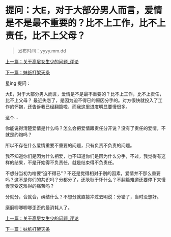 # 提问：大E，对于大部分男人而言，爱情是不是最不重要的？比不上工作，比不上责任，比不上父母？

> 发布时间：yyyy.mm.dd

[上一篇：关于高层女生少的问题_评论](/marriage/article33)

[下一篇：妹纸打架天条](/marriage/article35)

星ing 提问：

大E，对于大部分男人而言，爱情是不是最不重要的？比不上工作，比不上责任，比不上父母？ 最近失恋了，是因为迫不得已的原因分手的。对方很快就投入了工作的怀抱，还告诉我已经翻篇啦，而我这里进度明显要慢很多。

这个... 

你能说得清楚爱情是什么吗？怎么会把爱情跟责任分开说？没有了责任的爱情，不就是约炮吗？ 

所以不存在什么爱情重要不重要的问题，只有负责不负责的问题。 

我不知道你们是因为什么相爱，也不知道你们是因为什么分手，不过，我觉得有这样的结果，不是开始得不负责任，就是结束得不负责任。 

不想分当初为啥要“迫不得已”？不还是觉得相对于别的因素，爱情并不那么重要吗？这不是你们的共识吗？分都分了，还耿耿于怀什么？不翻篇难道还要停下来慢慢享受这难得的痛苦吗？ 

分就分，合就合，纠结什么？不想分就直接冲过去明说：分错了，当时没想好。 

磨磨唧唧唧唧歪歪的最消耗人了。

[上一篇：关于高层女生少的问题_评论](/marriage/article33)

[下一篇：妹纸打架天条](/marriage/article35)
